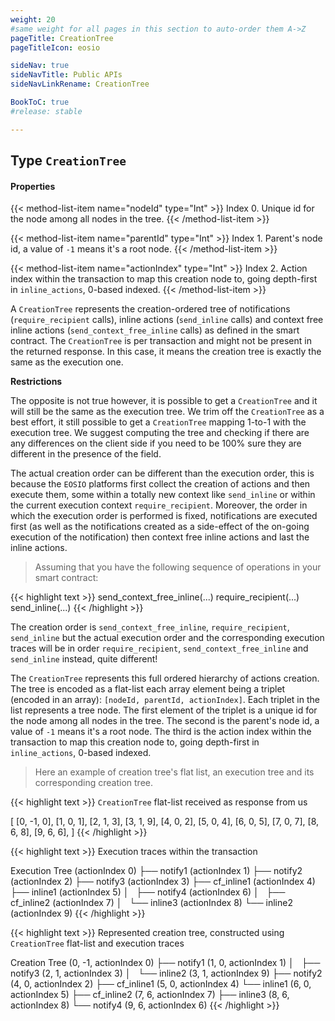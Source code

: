 ```yaml
---
weight: 20
#same weight for all pages in this section to auto-order them A->Z
pageTitle: CreationTree
pageTitleIcon: eosio

sideNav: true
sideNavTitle: Public APIs
sideNavLinkRename: CreationTree

BookToC: true
#release: stable

---
```


## Type `CreationTree`

#### Properties

{{< method-list-item name="nodeId" type="Int" >}}
  Index 0. Unique id for the node among all nodes in the tree.
{{< /method-list-item >}}

{{< method-list-item name="parentId" type="Int" >}}
  Index 1. Parent's node id, a value of `-1` means it's a root node.
{{< /method-list-item >}}

{{< method-list-item name="actionIndex" type="Int" >}}
  Index 2. Action index within the transaction to map this creation node to, going depth-first in `inline_actions`, 0-based indexed.
{{< /method-list-item >}}

A `CreationTree` represents the creation-ordered tree of notifications (`require_recipient` calls),
inline actions (`send_inline` calls) and context free inline actions (`send_context_free_inline` calls) as defined
in the smart contract. The `CreationTree` is per transaction and might not be present in the returned response. In
this case, it means the creation tree is exactly the same as the execution one.

**Restrictions**

The opposite is not true however, it is possible to get a `CreationTree` and it will still be
the same as the execution tree. We trim off the `CreationTree` as a best effort, it still possible to get a
`CreationTree` mapping 1-to-1 with the execution tree. We suggest computing the tree and checking if there are
any differences on the client side if you need to be 100% sure they are different in the presence of the field.

The actual creation order can be different than the execution order, this is because the `EOSIO` platforms
first collect the creation of actions and then execute them, some within a totally new context like
`send_inline` or within the current execution context `require_recipient`. Moreover, the order in which
the execution order is performed is fixed, notifications are executed first (as well as the notifications created
as a side-effect of the on-going execution of the notification) then context free inline actions and last
the inline actions.

> Assuming that you have the following sequence of operations in your smart contract:

{{< highlight text >}}
send_context_free_inline(...)
require_recipient(...)
send_inline(...)
{{< /highlight >}}

The creation order is `send_context_free_inline`, `require_recipient`, `send_inline` but the actual execution
order and the corresponding execution traces will be in order `require_recipient`, `send_context_free_inline`
and `send_inline` instead, quite different!

The `CreationTree` represents this full ordered hierarchy of actions creation. The tree is encoded as a flat-list
each array element being a triplet (encoded in an array): `[nodeId, parentId, actionIndex]`. Each triplet in
the list represents a tree node. The first element of the triplet is a unique id for the node among all nodes
in the tree. The second is the parent's node id, a value of `-1` means it's a root node. The third is the
action index within the transaction to map this creation node to, going depth-first in `inline_actions`,
0-based indexed.

> Here an example of creation tree's flat list, an execution tree and its corresponding creation tree.

{{< highlight text >}}
`CreationTree` flat-list received as response from us

[
    [0, -1, 0],
    [1, 0, 1],
    [2, 1, 3],
    [3, 1, 9],
    [4, 0, 2],
    [5, 0, 4],
    [6, 0, 5],
    [7, 0, 7],
    [8, 6, 8],
    [9, 6, 6],
]
{{< /highlight >}}

{{< highlight text >}}
Execution traces within the transaction

Execution Tree              (actionIndex 0)
    ├── notify1             (actionIndex 1)
    ├── notify2             (actionIndex 2)
    ├── notify3             (actionIndex 3)
    ├── cf_inline1          (actionIndex 4)
    ├── inline1             (actionIndex 5)
    │   ├── notify4         (actionIndex 6)
    │   ├── cf_inline2      (actionIndex 7)
    │   └── inline3         (actionIndex 8)
    └── inline2             (actionIndex 9)
{{< /highlight >}}

{{< highlight text >}}
Represented creation tree, constructed using `CreationTree` flat-list and execution traces

Creation Tree               (0, -1, actionIndex 0)
    ├── notify1             (1, 0, actionIndex 1)
    │   ├── notify3         (2, 1, actionIndex 3)
    │   └── inline2         (3, 1, actionIndex 9)
    ├── notify2             (4, 0, actionIndex 2)
    ├── cf_inline1          (5, 0, actionIndex 4)
    └── inline1             (6, 0, actionIndex 5)
        ├── cf_inline2      (7, 6, actionIndex 7)
        ├── inline3         (8, 6, actionIndex 8)
        └── notify4         (9, 6, actionIndex 6)
{{< /highlight >}}